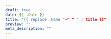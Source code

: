 ```yaml
---
draft: true
date: {{ .Date }}
title: "{{ replace .Name "-" " " | title }}"
preview: ""
meta_description: ""
---
```


